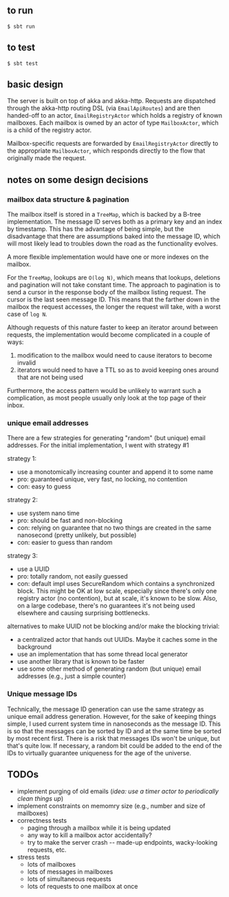 ## to run

```$bash
$ sbt run
```
## to test

```$bash
$ sbt test
```

## basic design

The server is built on top of akka and akka-http. Requests are dispatched through the akka-http routing DSL 
(via `EmailApiRoutes`) and are then handed-off to an actor, `EmailRegistryActor` which holds a registry of known 
mailboxes. Each mailbox is owned by an actor of type `MailboxActor`, which is a child of the registry actor. 

Mailbox-specific requests are forwarded by `EmailRegistryActor` directly to the appropriate `MailboxActor`, which
responds directly to the flow that originally made the request.

## notes on some design decisions

### mailbox data structure & pagination

The mailbox itself is stored in a `TreeMap`, which is backed by a B-tree implementation.
The message ID serves both as a primary key and an index by timestamp. This has the advantage of being simple,
but the disadvantage that there are assumptions baked into the message ID, which will most likely lead
to troubles down the road as the functionality evolves.

A more flexible implementation would have one or more indexes on the mailbox.

For the `TreeMap`, lookups are `O(log N)`, which means that lookups, deletions and pagination will not
take constant time. The approach to pagination is to send a cursor in the response body of the
mailbox listing request. The cursor is the last seen message ID. This means that the farther down
in the mailbox the request accesses, the longer the request will take, with a worst case of
`log N`. 

Although requests of this nature faster to keep an iterator around between requests, the implementation would become
complicated in a couple of ways:

1. modification to the mailbox would need to cause iterators to become invalid
2. iterators would need to have a TTL so as to avoid keeping ones around that are not being used

Furthermore, the access pattern would be unlikely to warrant such a complication, as most people usually
only look at the top page of their inbox. 

### unique email addresses

There are a few strategies for generating "random" (but unique) email addresses. For the initial
implementation, I went with strategy #1

strategy 1:
- use a monotomically increasing counter and append it to some name
- pro: guaranteed unique, very fast, no locking, no contention
- con: easy to guess

strategy 2:
- use system nano time
- pro: should be fast and non-blocking
- con: relying on guarantee that no two things are created in the same nanosecond (pretty unlikely, but possible)
- con: easier to guess than random

strategy 3:
- use a UUID
- pro: totally random, not easily guessed
- con: default impl uses SecureRandom which contains a synchronized block. This might be OK at low scale,
    especially since there's only one registry actor (no contention), but at scale, it's known to be slow. Also, 
    on a large codebase, there's no guarantees it's not being used elsewhere and causing surprising bottlenecks.

alternatives to make UUID not be blocking and/or make the blocking trivial:
 - a centralized actor that hands out UUIDs. Maybe it caches some in the background
 - use an implementation that has some thread local generator
 - use another library that is known to be faster
 - use some other method of generating random (but unique) email addresses (e.g., just a simple counter)

### Unique message IDs

Technically, the message ID generation can use the same strategy as unique email address generation. However,
for the sake of keeping things simple, I used current system time in nanoseconds as the message ID. This is so
that the messages can be sorted by ID and at the same time be sorted by most recent first. There is a risk that
messages IDs won't be unique, but that's quite low. If necessary, a random bit could be added to the end of the IDs
to virtually guarantee uniqueness for the age of the universe.

## TODOs

* implement purging of old emails (_idea: use a timer actor to periodically clean things up_)
* implement constraints on memomry size (e.g., number and size of mailboxes)
* correctness tests
    * paging through a mailbox while it is being updated
    * any way to kill a mailbox actor accidentally?
    * try to make the server crash -- made-up endpoints, wacky-looking requests, etc.
* stress tests
    * lots of mailboxes
    * lots of messages in mailboxes
    * lots of simultaneous requests
    * lots of requests to one mailbox at once
